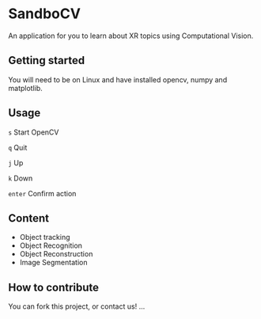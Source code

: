 # SandboCV

An application for you to learn about XR topics using Computational Vision.

## Getting started

You will need to be on Linux and have installed opencv, numpy and matplotlib.

## Usage

`s` Start OpenCV

`q` Quit

`j` Up

`k` Down

`enter` Confirm action

## Content

- Object tracking
- Object Recognition
- Object Reconstruction
- Image Segmentation

## How to contribute

You can fork this project, or contact us!
...
